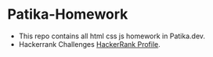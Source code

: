 # Patika-Homework
- This repo contains all html css js homework in Patika.dev.
- Hackerrank Challenges [HackerRank Profile](https://www.hackerrank.com/furkanbicaak).

